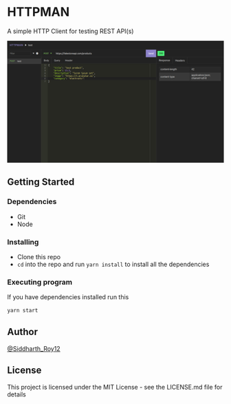 # HTTPMAN

A simple HTTP Client for testing REST API(s)

![screenshot](./screenshots/Screenshot1.png)

## Getting Started

### Dependencies

* Git
* Node
### Installing

* Clone this repo
* `cd` into the repo and run `yarn install` to install all the dependencies

### Executing program

If you have dependencies installed run this

```sh
yarn start
```


## Author
[@Siddharth_Roy12](https://twitter.com/Siddharth_Roy12)


## License

This project is licensed under the MIT License - see the LICENSE.md file for details